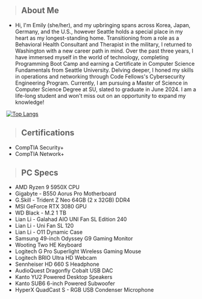 

>## **About Me** 
- Hi, I'm Emily (she/her), and my upbringing spans across Korea, Japan, Germany, and the U.S., however Seattle holds a special place in my heart as my longest-standing home. Transitioning from a role as a Behavioral Health Consultant and Therapist in the military, I returned to Washington with a new career path in mind. Over the past three years, I have immersed myself in the world of technology, completing Programming Boot Camp and earning a Certificate in Computer Science Fundamentals from Seattle University. Delving deeper, I honed my skills in operations and networking through Code Fellows's Cybersecurity Engineering Program. Currently, I am pursuing a Master of Science in Computer Science Degree at SU, slated to graduate in June 2024. I am a life-long student and won't miss out on an opportunity to expand my knowledge! 

[![Top Langs](https://github-readme-stats.vercel.app/api/top-langs/?username=emily-bytes&layout=compact&theme=radical&hide=Ccard_width=800)](https://github.com/emily-bytes/github-readme-stats)

>## **Certifications** 
- CompTIA Security+ 
- CompTIA Network+
  
>## **PC Specs** 
- AMD Ryzen 9 5950X CPU
- Gigabyte - B550 Aorus Pro Motherboard
- G.Skill - Trident Z Neo 64GB (2 x 32GB) DDR4
- MSI GeForce RTX 3080 GPU
- WD Black - M.2 1 TB
- Lian Li - Galahad AIO UNI Fan SL Edition 240
- Lian Li - Uni Fan SL 120
- Lian Li - O11 Dynamic Case 
- Samsung 49-inch Odyssey G9 Gaming Monitor 
- Wooting Two HE Keyboard
- Logitech G Pro Superlight Wireless Gaming Mouse  
- Logitech BRIO Ultra HD Webcam 
- Sennheiser HD 660 S Headphone
- AudioQuest Dragonfly Cobalt USB DAC
- Kanto YU2 Powered Desktop Speakers 
- Kanto SUB6 6-inch Powered Subwoofer
- HyperX QuadCast S - RGB USB Condenser Microphone 
